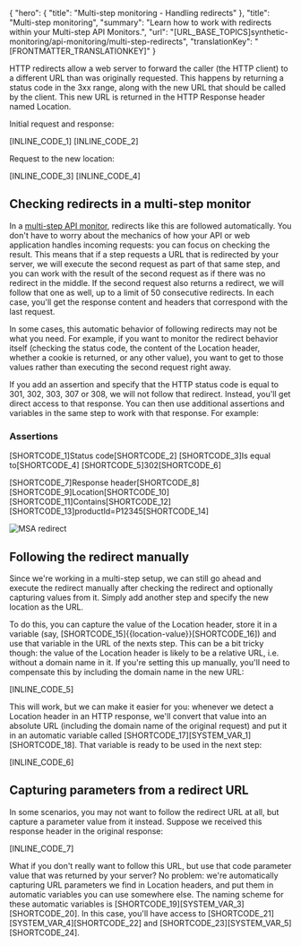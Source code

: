 {
  "hero": {
    "title": "Multi-step monitoring - Handling redirects"
  },
  "title": "Multi-step monitoring",
  "summary": "Learn how to work with redirects within your Multi-step API Monitors.",
  "url": "[URL_BASE_TOPICS]synthetic-monitoring/api-monitoring/multi-step-redirects",
  "translationKey": "[FRONTMATTER_TRANSLATIONKEY]"
}

HTTP redirects allow a web server to forward the caller (the HTTP client) to a different URL than was originally requested. This happens by returning a status code in the 3xx range, along with the new URL that should be called by the client. This new URL is returned in the HTTP Response header named Location.

Initial request and response:

[INLINE_CODE_1] [INLINE_CODE_2]

Request to the new location:

[INLINE_CODE_3] [INLINE_CODE_4]

## Checking redirects in a multi-step monitor

In a [multi-step API monitor]([LINK_URL_1]), redirects like this are followed automatically. You don't have to worry about the mechanics of how your API or web application handles incoming requests: you can focus on checking the result. This means that if a step requests a URL that is redirected by your server, we will execute the second request as part of that same step, and you can work with the result of the second request as if there was no redirect in the middle. If the second request also returns a redirect, we will follow that one as well, up to a limit of 50 consecutive redirects. In each case, you'll get the response content and headers that correspond with the last request.

In some cases, this automatic behavior of following redirects may not be what you need. For example, if you want to monitor the redirect behavior itself (checking the status code, the content of the Location header, whether a cookie is returned, or any other value), you want to get to those values rather than executing the second request right away.

If you add an assertion and specify that the HTTP status code is equal to 301, 302, 303, 307 or 308, we will not follow that redirect. Instead, you'll get direct access to that response. You can then use additional assertions and variables in the same step to work with that response. For example:

### Assertions

[SHORTCODE_1]Status code[SHORTCODE_2] [SHORTCODE_3]Is equal to[SHORTCODE_4] [SHORTCODE_5]302[SHORTCODE_6] 

[SHORTCODE_7]Response header[SHORTCODE_8] [SHORTCODE_9]Location[SHORTCODE_10] [SHORTCODE_11]Contains[SHORTCODE_12] [SHORTCODE_13]productId=P12345[SHORTCODE_14] 

![MSA redirect]([LINK_URL_2])

## Following the redirect manually

Since we're working in a multi-step setup, we can still go ahead and execute the redirect manually after checking the redirect and optionally capturing values from it. Simply add another step and specify the new location as the URL.

To do this, you can capture the value of the Location header, store it in a variable (say, [SHORTCODE_15]{{location-value}}[SHORTCODE_16]) and use that variable in the URL of the nexts step. This can be a bit tricky though: the value of the Location header is likely to be a relative URL, i.e. without a domain name in it. If you're setting this up manually, you'll need to compensate this by including the domain name in the new URL:

[INLINE_CODE_5]

This will work, but we can make it easier for you: whenever we detect a Location header in an HTTP response, we'll convert that value into an absolute URL (including the domain name of the original request) and put it in an automatic variable called [SHORTCODE_17][SYSTEM_VAR_1][SHORTCODE_18]. That variable is ready to be used in the next step:

[INLINE_CODE_6]

## Capturing parameters from a redirect URL

In some scenarios, you may not want to follow the redirect URL at all, but capture a parameter value from it instead. Suppose we received this response header in the original response:

[INLINE_CODE_7]

What if you don't really want to follow this URL, but use that code parameter value that was returned by your server? No problem: we're automatically capturing URL parameters we find in Location headers, and put them in automatic variables you can use somewhere else. The naming scheme for these automatic variables is [SHORTCODE_19][SYSTEM_VAR_3][SHORTCODE_20]. In this case, you'll have access to [SHORTCODE_21][SYSTEM_VAR_4][SHORTCODE_22] and [SHORTCODE_23][SYSTEM_VAR_5][SHORTCODE_24].

